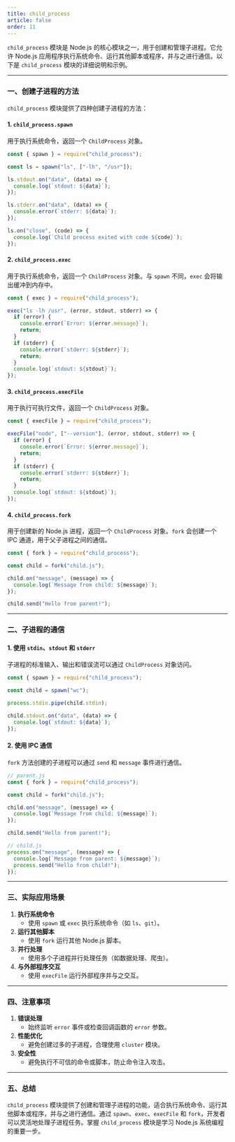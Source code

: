 ```yaml
---
title: child_process
article: false
order: 11
---
```


`child_process` 模块是 Node.js 的核心模块之一，用于创建和管理子进程。它允许 Node.js 应用程序执行系统命令、运行其他脚本或程序，并与之进行通信。以下是 `child_process` 模块的详细说明和示例。

---

### **一、创建子进程的方法**
`child_process` 模块提供了四种创建子进程的方法：

#### **1. `child_process.spawn`**
用于执行系统命令，返回一个 `ChildProcess` 对象。

```javascript
const { spawn } = require("child_process");

const ls = spawn("ls", ["-lh", "/usr"]);

ls.stdout.on("data", (data) => {
  console.log(`stdout: ${data}`);
});

ls.stderr.on("data", (data) => {
  console.error(`stderr: ${data}`);
});

ls.on("close", (code) => {
  console.log(`Child process exited with code ${code}`);
});
```

#### **2. `child_process.exec`**
用于执行系统命令，返回一个 `ChildProcess` 对象。与 `spawn` 不同，`exec` 会将输出缓冲到内存中。

```javascript
const { exec } = require("child_process");

exec("ls -lh /usr", (error, stdout, stderr) => {
  if (error) {
    console.error(`Error: ${error.message}`);
    return;
  }
  if (stderr) {
    console.error(`stderr: ${stderr}`);
    return;
  }
  console.log(`stdout: ${stdout}`);
});
```

#### **3. `child_process.execFile`**
用于执行可执行文件，返回一个 `ChildProcess` 对象。

```javascript
const { execFile } = require("child_process");

execFile("node", ["--version"], (error, stdout, stderr) => {
  if (error) {
    console.error(`Error: ${error.message}`);
    return;
  }
  if (stderr) {
    console.error(`stderr: ${stderr}`);
    return;
  }
  console.log(`stdout: ${stdout}`);
});
```

#### **4. `child_process.fork`**
用于创建新的 Node.js 进程，返回一个 `ChildProcess` 对象。`fork` 会创建一个 IPC 通道，用于父子进程之间的通信。

```javascript
const { fork } = require("child_process");

const child = fork("child.js");

child.on("message", (message) => {
  console.log(`Message from child: ${message}`);
});

child.send("Hello from parent!");
```

---

### **二、子进程的通信**
#### **1. 使用 `stdin`、`stdout` 和 `stderr`**
子进程的标准输入、输出和错误流可以通过 `ChildProcess` 对象访问。

```javascript
const { spawn } = require("child_process");

const child = spawn("wc");

process.stdin.pipe(child.stdin);

child.stdout.on("data", (data) => {
  console.log(`stdout: ${data}`);
});
```

#### **2. 使用 IPC 通信**
`fork` 方法创建的子进程可以通过 `send` 和 `message` 事件进行通信。

```javascript
// parent.js
const { fork } = require("child_process");

const child = fork("child.js");

child.on("message", (message) => {
  console.log(`Message from child: ${message}`);
});

child.send("Hello from parent!");

// child.js
process.on("message", (message) => {
  console.log(`Message from parent: ${message}`);
  process.send("Hello from child!");
});
```

---

### **三、实际应用场景**
1. **执行系统命令**
   - 使用 `spawn` 或 `exec` 执行系统命令（如 `ls`、`git`）。
2. **运行其他脚本**
   - 使用 `fork` 运行其他 Node.js 脚本。
3. **并行处理**
   - 使用多个子进程并行处理任务（如数据处理、爬虫）。
4. **与外部程序交互**
   - 使用 `execFile` 运行外部程序并与之交互。

---

### **四、注意事项**
1. **错误处理**
   - 始终监听 `error` 事件或检查回调函数的 `error` 参数。
2. **性能优化**
   - 避免创建过多的子进程，合理使用 `cluster` 模块。
3. **安全性**
   - 避免执行不可信的命令或脚本，防止命令注入攻击。

---

### **五、总结**
`child_process` 模块提供了创建和管理子进程的功能，适合执行系统命令、运行其他脚本或程序，并与之进行通信。通过 `spawn`、`exec`、`execFile` 和 `fork`，开发者可以灵活地处理子进程任务。掌握 `child_process` 模块是学习 Node.js 系统编程的重要一步。
